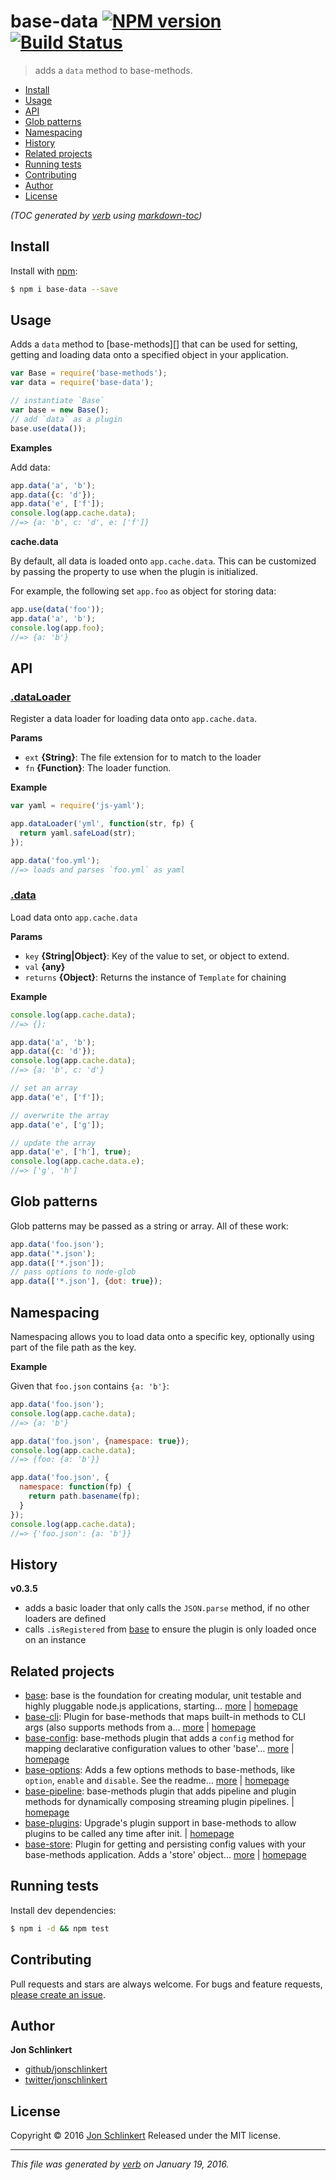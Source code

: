 # base-data [![NPM version](https://img.shields.io/npm/v/base-data.svg)](https://www.npmjs.com/package/base-data) [![Build Status](https://img.shields.io/travis/jonschlinkert/base-data.svg)](https://travis-ci.org/jonschlinkert/base-data)

> adds a `data` method to base-methods.

- [Install](#install)
- [Usage](#usage)
- [API](#api)
- [Glob patterns](#glob-patterns)
- [Namespacing](#namespacing)
- [History](#history)
- [Related projects](#related-projects)
- [Running tests](#running-tests)
- [Contributing](#contributing)
- [Author](#author)
- [License](#license)

_(TOC generated by [verb](https://github.com/verbose/verb) using [markdown-toc](https://github.com/jonschlinkert/markdown-toc))_

## Install

Install with [npm](https://www.npmjs.com/):

```sh
$ npm i base-data --save
```

## Usage

Adds a `data` method to [base-methods][] that can be used for setting, getting and loading data onto a specified object in your application.

```js
var Base = require('base-methods');
var data = require('base-data');

// instantiate `Base`
var base = new Base();
// add `data` as a plugin
base.use(data());
```

**Examples**

Add data:

```js
app.data('a', 'b');
app.data({c: 'd'});
app.data('e', ['f']);
console.log(app.cache.data);
//=> {a: 'b', c: 'd', e: ['f']}
```

**cache.data**

By default, all data is loaded onto `app.cache.data`. This can be customized by passing the property to use when the plugin is initialized.

For example, the following set `app.foo` as object for storing data:

```js
app.use(data('foo'));
app.data('a', 'b');
console.log(app.foo);
//=> {a: 'b'}
```

## API

### [.dataLoader](index.js#L52)

Register a data loader for loading data onto `app.cache.data`.

**Params**

* `ext` **{String}**: The file extension for to match to the loader
* `fn` **{Function}**: The loader function.

**Example**

```js
var yaml = require('js-yaml');

app.dataLoader('yml', function(str, fp) {
  return yaml.safeLoad(str);
});

app.data('foo.yml');
//=> loads and parses `foo.yml` as yaml
```

### [.data](index.js#L87)

Load data onto `app.cache.data`

**Params**

* `key` **{String|Object}**: Key of the value to set, or object to extend.
* `val` **{any}**
* `returns` **{Object}**: Returns the instance of `Template` for chaining

**Example**

```js
console.log(app.cache.data);
//=> {};

app.data('a', 'b');
app.data({c: 'd'});
console.log(app.cache.data);
//=> {a: 'b', c: 'd'}

// set an array
app.data('e', ['f']);

// overwrite the array
app.data('e', ['g']);

// update the array
app.data('e', ['h'], true);
console.log(app.cache.data.e);
//=> ['g', 'h']
```

## Glob patterns

Glob patterns may be passed as a string or array. All of these work:

```js
app.data('foo.json');
app.data('*.json');
app.data(['*.json']);
// pass options to node-glob
app.data(['*.json'], {dot: true});
```

## Namespacing

Namespacing allows you to load data onto a specific key, optionally using part of the file path as the key.

**Example**

Given that `foo.json` contains `{a: 'b'}`:

```js
app.data('foo.json');
console.log(app.cache.data);
//=> {a: 'b'}

app.data('foo.json', {namespace: true});
console.log(app.cache.data);
//=> {foo: {a: 'b'}}

app.data('foo.json', {
  namespace: function(fp) {
    return path.basename(fp);
  }
});
console.log(app.cache.data);
//=> {'foo.json': {a: 'b'}}
```

## History

**v0.3.5**

* adds a basic loader that only calls the `JSON.parse` method, if no other loaders are defined
* calls `.isRegistered` from [base](https://github.com/node-base/base) to ensure the plugin is only loaded once on an instance

## Related projects

* [base](https://www.npmjs.com/package/base): base is the foundation for creating modular, unit testable and highly pluggable node.js applications, starting… [more](https://www.npmjs.com/package/base) | [homepage](https://github.com/node-base/base)
* [base-cli](https://www.npmjs.com/package/base-cli): Plugin for base-methods that maps built-in methods to CLI args (also supports methods from a… [more](https://www.npmjs.com/package/base-cli) | [homepage](https://github.com/jonschlinkert/base-cli)
* [base-config](https://www.npmjs.com/package/base-config): base-methods plugin that adds a `config` method for mapping declarative configuration values to other 'base'… [more](https://www.npmjs.com/package/base-config) | [homepage](https://github.com/jonschlinkert/base-config)
* [base-options](https://www.npmjs.com/package/base-options): Adds a few options methods to base-methods, like `option`, `enable` and `disable`. See the readme… [more](https://www.npmjs.com/package/base-options) | [homepage](https://github.com/jonschlinkert/base-options)
* [base-pipeline](https://www.npmjs.com/package/base-pipeline): base-methods plugin that adds pipeline and plugin methods for dynamically composing streaming plugin pipelines. | [homepage](https://github.com/jonschlinkert/base-pipeline)
* [base-plugins](https://www.npmjs.com/package/base-plugins): Upgrade's plugin support in base-methods to allow plugins to be called any time after init. | [homepage](https://github.com/jonschlinkert/base-plugins)
* [base-store](https://www.npmjs.com/package/base-store): Plugin for getting and persisting config values with your base-methods application. Adds a 'store' object… [more](https://www.npmjs.com/package/base-store) | [homepage](https://github.com/jonschlinkert/base-store)

## Running tests

Install dev dependencies:

```sh
$ npm i -d && npm test
```

## Contributing

Pull requests and stars are always welcome. For bugs and feature requests, [please create an issue](https://github.com/jonschlinkert/base-data/issues/new).

## Author

**Jon Schlinkert**

* [github/jonschlinkert](https://github.com/jonschlinkert)
* [twitter/jonschlinkert](http://twitter.com/jonschlinkert)

## License

Copyright © 2016 [Jon Schlinkert](https://github.com/jonschlinkert)
Released under the MIT license.

***

_This file was generated by [verb](https://github.com/verbose/verb) on January 19, 2016._